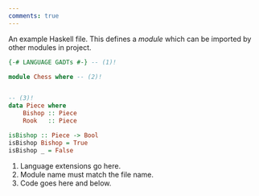```yaml
---
comments: true
---
```


An example Haskell file. This defines a *module* which can be imported by other modules in project.

```hs
{-# LANGUAGE GADTs #-} -- (1)!

module Chess where -- (2)!


-- (3)!
data Piece where 
    Bishop :: Piece
    Rook   :: Piece

isBishop :: Piece -> Bool
isBishop Bishop = True
isBishop _ = False
```

1. Language extensions go here.
2. Module name must match the file name.
3. Code goes here and below.
